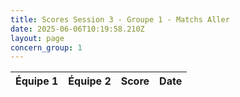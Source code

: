```yaml
---
title: Scores Session 3 - Groupe 1 - Matchs Aller
date: 2025-06-06T10:19:58.210Z
layout: page
concern_group: 1
---
```




| Équipe 1 | Équipe 2 | Score | Date |
|----------|----------|-------|------|

